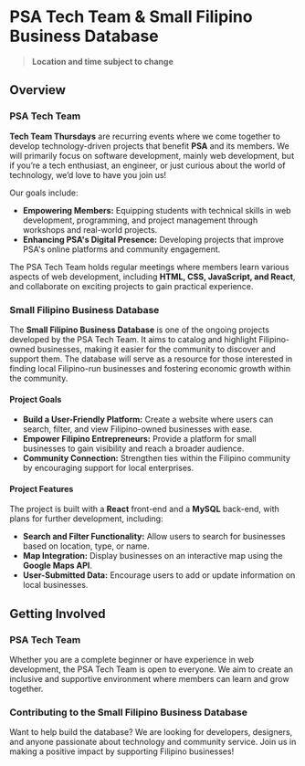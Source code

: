 # PSA Tech Team & Small Filipino Business Database


> **Location and time subject to change**

## Overview

### PSA Tech Team
**Tech Team Thursdays** are recurring events where we come together to develop technology-driven projects that benefit **PSA** and its members. We will primarily focus on software development, mainly web development, but if you’re a tech enthusiast, an engineer, or just curious about the world of technology, we’d love to have you join us!

Our goals include:
- **Empowering Members:** Equipping students with technical skills in web development, programming, and project management through workshops and real-world projects.
- **Enhancing PSA's Digital Presence:** Developing projects that improve PSA's online platforms and community engagement.

The PSA Tech Team holds regular meetings where members learn various aspects of web development, including **HTML, CSS, JavaScript, and React**, and collaborate on exciting projects to gain practical experience.

### Small Filipino Business Database
The **Small Filipino Business Database** is one of the ongoing projects developed by the PSA Tech Team. It aims to catalog and highlight Filipino-owned businesses, making it easier for the community to discover and support them. The database will serve as a resource for those interested in finding local Filipino-run businesses and fostering economic growth within the community.

#### Project Goals
- **Build a User-Friendly Platform:** Create a website where users can search, filter, and view Filipino-owned businesses with ease.
- **Empower Filipino Entrepreneurs:** Provide a platform for small businesses to gain visibility and reach a broader audience.
- **Community Connection:** Strengthen ties within the Filipino community by encouraging support for local enterprises.

#### Project Features
The project is built with a **React** front-end and a **MySQL** back-end, with plans for further development, including:
- **Search and Filter Functionality:** Allow users to search for businesses based on location, type, or name.
- **Map Integration:** Display businesses on an interactive map using the **Google Maps API**.
- **User-Submitted Data:** Encourage users to add or update information on local businesses.

## Getting Involved

### PSA Tech Team
Whether you are a complete beginner or have experience in web development, the PSA Tech Team is open to everyone. We aim to create an inclusive and supportive environment where members can learn and grow together.

### Contributing to the Small Filipino Business Database
Want to help build the database? We are looking for developers, designers, and anyone passionate about technology and community service. Join us in making a positive impact by supporting Filipino businesses!
